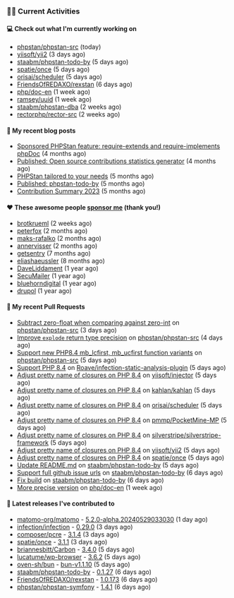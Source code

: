 ### 👨‍💻 Current Activities


#### 💻 Check out what I'm currently working on

- [phpstan/phpstan-src](https://github.com/phpstan/phpstan-src) (today)
- [yiisoft/yii2](https://github.com/yiisoft/yii2) (3 days ago)
- [staabm/phpstan-todo-by](https://github.com/staabm/phpstan-todo-by) (5 days ago)
- [spatie/once](https://github.com/spatie/once) (5 days ago)
- [orisai/scheduler](https://github.com/orisai/scheduler) (5 days ago)
- [FriendsOfREDAXO/rexstan](https://github.com/FriendsOfREDAXO/rexstan) (6 days ago)
- [php/doc-en](https://github.com/php/doc-en) (1 week ago)
- [ramsey/uuid](https://github.com/ramsey/uuid) (1 week ago)
- [staabm/phpstan-dba](https://github.com/staabm/phpstan-dba) (2 weeks ago)
- [rectorphp/rector-src](https://github.com/rectorphp/rector-src) (2 weeks ago)


#### 📜 My recent blog posts

- [Sponsored PHPStan feature: require-extends and require-implements phpDoc](https://staabm.github.io/2024/01/15/phpstan-require-extends-implements.html) (4 months ago)
- [Published: Open source contributions statistics generator](https://staabm.github.io/2024/01/10/oss-contribs-published.html) (4 months ago)
- [PHPStan tailored to your needs](https://staabm.github.io/2024/01/01/phpstan-customizing.html) (5 months ago)
- [Published: phpstan-todo-by](https://staabm.github.io/2023/12/17/phpstan-todo-by-published.html) (5 months ago)
- [Contribution Summary 2023](https://staabm.github.io/2023/12/07/contribution-summary-2023.html) (5 months ago)


#### ❤️ These awesome people [sponsor me](https://github.com/sponsors/staabm) (thank you!)

- [brotkrueml](https://github.com/brotkrueml) (2 weeks ago)
- [peterfox](https://github.com/peterfox) (2 months ago)
- [maks-rafalko](https://github.com/maks-rafalko) (2 months ago)
- [annervisser](https://github.com/annervisser) (2 months ago)
- [getsentry](https://github.com/getsentry) (7 months ago)
- [eliashaeussler](https://github.com/eliashaeussler) (8 months ago)
- [DaveLiddament](https://github.com/DaveLiddament) (1 year ago)
- [SecuMailer](https://github.com/SecuMailer) (1 year ago)
- [bluehorndigital](https://github.com/bluehorndigital) (1 year ago)
- [drupol](https://github.com/drupol) (1 year ago)


#### 🔨 My recent Pull Requests

- [Subtract zero-float when comparing against zero-int](https://github.com/phpstan/phpstan-src/pull/3102) on [phpstan/phpstan-src](https://github.com/phpstan/phpstan-src) (3 days ago)
- [Improve `explode` return type precision](https://github.com/phpstan/phpstan-src/pull/3096) on [phpstan/phpstan-src](https://github.com/phpstan/phpstan-src) (4 days ago)
- [Support new PHP8.4 mb_lcfirst, mb_ucfirst function variants](https://github.com/phpstan/phpstan-src/pull/3095) on [phpstan/phpstan-src](https://github.com/phpstan/phpstan-src) (5 days ago)
- [Support PHP 8.4](https://github.com/Roave/infection-static-analysis-plugin/pull/497) on [Roave/infection-static-analysis-plugin](https://github.com/Roave/infection-static-analysis-plugin) (5 days ago)
- [Adjust pretty name of closures on PHP 8.4](https://github.com/yiisoft/injector/pull/96) on [yiisoft/injector](https://github.com/yiisoft/injector) (5 days ago)
- [Adjust pretty name of closures on PHP 8.4](https://github.com/kahlan/kahlan/pull/426) on [kahlan/kahlan](https://github.com/kahlan/kahlan) (5 days ago)
- [Adjust pretty name of closures on PHP 8.4](https://github.com/orisai/scheduler/pull/1) on [orisai/scheduler](https://github.com/orisai/scheduler) (5 days ago)
- [Adjust pretty name of closures on PHP 8.4](https://github.com/pmmp/PocketMine-MP/pull/6351) on [pmmp/PocketMine-MP](https://github.com/pmmp/PocketMine-MP) (5 days ago)
- [Adjust pretty name of closures on PHP 8.4](https://github.com/silverstripe/silverstripe-framework/pull/11264) on [silverstripe/silverstripe-framework](https://github.com/silverstripe/silverstripe-framework) (5 days ago)
- [Adjust pretty name of closures on PHP 8.4](https://github.com/yiisoft/yii2/pull/20165) on [yiisoft/yii2](https://github.com/yiisoft/yii2) (5 days ago)
- [Adjust pretty name of closures on PHP 8.4](https://github.com/spatie/once/pull/99) on [spatie/once](https://github.com/spatie/once) (5 days ago)
- [Update README.md](https://github.com/staabm/phpstan-todo-by/pull/98) on [staabm/phpstan-todo-by](https://github.com/staabm/phpstan-todo-by) (5 days ago)
- [Support full github issue urls](https://github.com/staabm/phpstan-todo-by/pull/95) on [staabm/phpstan-todo-by](https://github.com/staabm/phpstan-todo-by) (6 days ago)
- [Fix build](https://github.com/staabm/phpstan-todo-by/pull/94) on [staabm/phpstan-todo-by](https://github.com/staabm/phpstan-todo-by) (6 days ago)
- [More precise version](https://github.com/php/doc-en/pull/3400) on [php/doc-en](https://github.com/php/doc-en) (1 week ago)


#### 🔭 Latest releases I've contributed to

- [matomo-org/matomo](https://github.com/matomo-org/matomo) - [5.2.0-alpha.20240529033030](https://github.com/matomo-org/matomo/releases/tag/5.2.0-alpha.20240529033030) (1 day ago)
- [infection/infection](https://github.com/infection/infection) - [0.29.0](https://github.com/infection/infection/releases/tag/0.29.0) (3 days ago)
- [composer/pcre](https://github.com/composer/pcre) - [3.1.4](https://github.com/composer/pcre/releases/tag/3.1.4) (3 days ago)
- [spatie/once](https://github.com/spatie/once) - [3.1.1](https://github.com/spatie/once/releases/tag/3.1.1) (3 days ago)
- [briannesbitt/Carbon](https://github.com/briannesbitt/Carbon) - [3.4.0](https://github.com/briannesbitt/Carbon/releases/tag/3.4.0) (5 days ago)
- [lucatume/wp-browser](https://github.com/lucatume/wp-browser) - [3.6.2](https://github.com/lucatume/wp-browser/releases/tag/3.6.2) (5 days ago)
- [oven-sh/bun](https://github.com/oven-sh/bun) - [bun-v1.1.10](https://github.com/oven-sh/bun/releases/tag/bun-v1.1.10) (5 days ago)
- [staabm/phpstan-todo-by](https://github.com/staabm/phpstan-todo-by) - [0.1.27](https://github.com/staabm/phpstan-todo-by/releases/tag/0.1.27) (6 days ago)
- [FriendsOfREDAXO/rexstan](https://github.com/FriendsOfREDAXO/rexstan) - [1.0.173](https://github.com/FriendsOfREDAXO/rexstan/releases/tag/1.0.173) (6 days ago)
- [phpstan/phpstan-symfony](https://github.com/phpstan/phpstan-symfony) - [1.4.1](https://github.com/phpstan/phpstan-symfony/releases/tag/1.4.1) (6 days ago)
